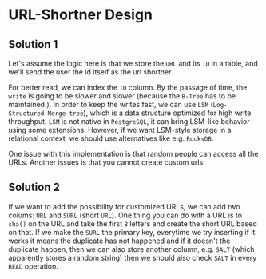 # URL-Shortner Design

## Solution 1

Let's assume the logic here is that we store the `URL` and its `ID` in a table, and we'll send the user the id itself as the url shortner.

For better read, we can index the `ID` column. By the passage of time, the `write` is going to be slower and slower (because the `B-Tree` has to be maintained.). In order to keep the writes fast, we can use `LSM` (`Log-Structured Merge-tree`), which is a data structure optimized for high write throughput. `LSM` is not native in `PostgreSQL`, it can bring LSM-like behavior using some extensions. However, if we want LSM-style storage in a relational context, we should use alternatives like e.g. `RocksDB`.

One issue with this implementation is that random people can access all the URLs. Another issues is that you cannot create custom urls.

## Solution 2

If we want to add the possibility for customized URLs, we can add two colums: `URL` and `SURL` (short `URL`). One thing you can do with a URL is to `sha()` on the URL and take the first `8` letters and create the short URL based on that. If we make the `SURL` the primary key, everytime we try inserting if it works it means the duplicate has not happened and if it doesn't the duplicate happen, then we can also store another column, e.g. `SALT` (which apparently stores a random string) then we should also check `SALT` in every `READ` operation.
